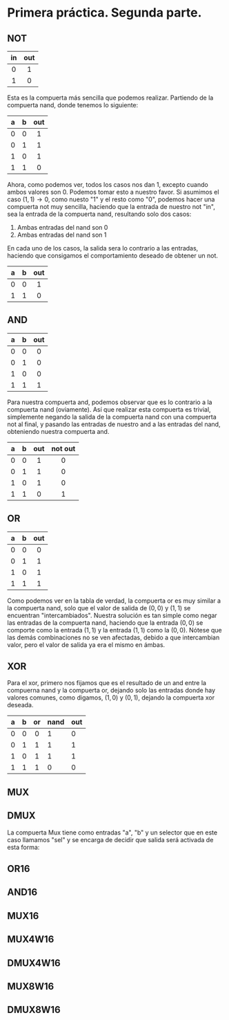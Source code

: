 # Primera práctica. Segunda parte.

## NOT

| in  | out |
|:---:|:---:|
| 0   | 1   |
| 1   | 0   |

Esta es la compuerta más sencilla que podemos realizar. Partiendo de la compuerta nand, donde tenemos lo siguiente:

| a   | b   | out |
|:---:|:---:|:---:|
| 0   | 0   | 1   |
| 0   | 1   | 1   |
| 1   | 0   | 1   |
| 1   | 1   | 0   |

Ahora, como podemos ver, todos los casos nos dan 1, excepto cuando ambos valores son 0. Podemos tomar esto a nuestro favor. Si asumimos el caso $(1,1) \rightarrow 0$, como nuesto "1" y el resto como "0", podemos hacer una compuerta not muy sencilla, haciendo que la entrada de nuestro not "in", sea la entrada de la compuerta nand, resultando solo dos casos: 

1. Ambas entradas del nand son 0
2. Ambas entradas del nand son 1

En cada uno de los casos, la salida sera lo contrario a las entradas, haciendo que consigamos el comportamiento deseado de obtener un not.

| a   | b   | out |
|:---:|:---:|:---:|
| 0   | 0   | 1   |
| 1   | 1   | 0   |

## AND

| a   | b   | out |
|:---:|:---:|:---:|
| 0   | 0   | 0   |
| 0   | 1   | 0   |
| 1   | 0   | 0   |
| 1   | 1   | 1   |

Para nuestra compuerta and, podemos observar que es lo contrario a la compuerta nand (oviamente). Así que realizar esta compuerta es trivial, simplemente negando la salida de la compuerta nand con una compuerta not al final, y pasando las entradas de nuestro and a las entradas del nand, obteniendo nuestra compuerta and.

| a   | b   | out | not out |
|:---:|:---:|:---:|:-------:|
| 0   | 0   | 1   | 0       |
| 0   | 1   | 1   | 0       |
| 1   | 0   | 1   | 0       |
| 1   | 1   | 0   | 1       |

## OR

| a   | b   | out |
|:---:|:---:|:---:|
| 0   | 0   | 0   |
| 0   | 1   | 1   |
| 1   | 0   | 1   |
| 1   | 1   | 1   |

Como podemos ver en la tabla de verdad, la compuerta or es muy similar a la compuerta nand, solo que el valor de salida de $(0,0)$ y $(1,1)$ se encuentran "intercambiados". Nuestra solución es tan simple como negar las entradas de la compuerta nand, haciendo que la entrada $(0,0)$ se comporte como la entrada $(1,1)$ y la entrada $(1,1)$ como la $(0,0)$. Nótese que las demás combinaciones no se ven afectadas, debido a que intercambian valor, pero el valor de salida ya era el mismo en ámbas.

## XOR

Para el xor, primero nos fijamos que es el resultado de un and entre la compuerna nand y la compuerta or, dejando solo las entradas donde hay valores comunes, como digamos, $(1,0)$ y $(0,1)$, dejando la compuerta xor deseada.

| a   | b   | or  | nand | out |
|:---:|:---:|:---:| ---- | --- |
| 0   | 0   | 0   | 1    | 0   |
| 0   | 1   | 1   | 1    | 1   |
| 1   | 0   | 1   | 1    | 1   |
| 1   | 1   | 1   | 0    | 0   |

## MUX

## DMUX

La compuerta Mux tiene como entradas "a", "b" y un selector que en este caso llamamos "sel" y se encarga de decidir que salida será activada de esta forma:

## OR16

## AND16

## MUX16

## MUX4W16

## DMUX4W16

## MUX8W16

## DMUX8W16
